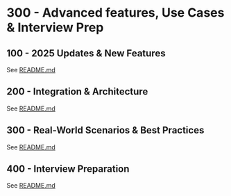 # 300 - Advanced features, Use Cases & Interview Prep

## 100 - 2025 Updates & New Features

See [README.md](./100/README.md)

## 200 - Integration & Architecture

See [README.md](./200/README.md)

## 300 - Real-World Scenarios & Best Practices

See [README.md](./300/README.md)

## 400 - Interview Preparation

See [README.md](./400/README.md)
